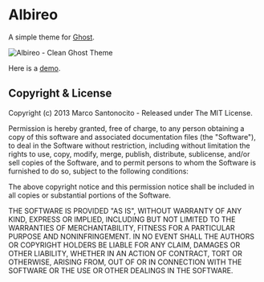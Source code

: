 # Albireo

A simple theme for [Ghost](http://github.com/tryghost/ghost/).

![Albireo - Clean Ghost Theme](https://raw.github.com/santonocito/albireo/master/screenshot.png)

Here is a [demo](http://portugues.almeidamarcell.com/).


## Copyright & License

Copyright (c) 2013 Marco Santonocito - Released under The MIT License.

Permission is hereby granted, free of charge, to any person obtaining a copy of this software and associated documentation files (the "Software"), to deal in the Software without restriction, including without limitation the rights to use, copy, modify, merge, publish, distribute, sublicense, and/or sell copies of the Software, and to permit persons to whom the Software is furnished to do so, subject to the following conditions:

The above copyright notice and this permission notice shall be included in all copies or substantial portions of the Software.

THE SOFTWARE IS PROVIDED "AS IS", WITHOUT WARRANTY OF ANY KIND, EXPRESS OR IMPLIED, INCLUDING BUT NOT LIMITED TO THE WARRANTIES OF MERCHANTABILITY, FITNESS FOR A PARTICULAR PURPOSE AND NONINFRINGEMENT. IN NO EVENT SHALL THE AUTHORS OR COPYRIGHT HOLDERS BE LIABLE FOR ANY CLAIM, DAMAGES OR OTHER LIABILITY, WHETHER IN AN ACTION OF CONTRACT, TORT OR OTHERWISE, ARISING FROM, OUT OF OR IN CONNECTION WITH THE SOFTWARE OR THE USE OR OTHER DEALINGS IN THE SOFTWARE.

